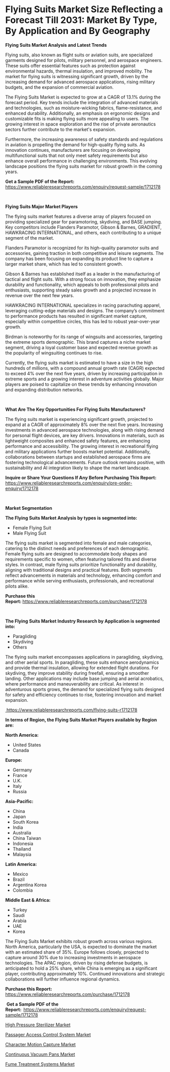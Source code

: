 <p><h1>Flying Suits Market Size Reflecting a Forecast Till 2031: Market By Type, By Application and By Geography</h1></p><p><strong>Flying Suits Market Analysis and Latest Trends</strong></p>
<p><p>Flying suits, also known as flight suits or aviation suits, are specialized garments designed for pilots, military personnel, and aerospace engineers. These suits offer essential features such as protection against environmental hazards, thermal insulation, and improved mobility. The market for flying suits is witnessing significant growth, driven by the increasing demand for advanced aerospace applications, rising military budgets, and the expansion of commercial aviation.</p><p>The Flying Suits Market is expected to grow at a CAGR of 13.1% during the forecast period. Key trends include the integration of advanced materials and technologies, such as moisture-wicking fabrics, flame-resistance, and enhanced durability. Additionally, an emphasis on ergonomic designs and customizable fits is making flying suits more appealing to users. The growing interest in space exploration and the rise of private aeronautics sectors further contribute to the market's expansion.</p><p>Furthermore, the increasing awareness of safety standards and regulations in aviation is propelling the demand for high-quality flying suits. As innovation continues, manufacturers are focusing on developing multifunctional suits that not only meet safety requirements but also enhance overall performance in challenging environments. This evolving landscape positions the flying suits market for robust growth in the coming years.</p></p>
<p><strong>Get a Sample PDF of the Report:&nbsp;</strong> <a href="https://www.reliableresearchreports.com/enquiry/request-sample/1712178?utm_campaign=10&utm_medium=2&utm_source=Github&utm_content=ia&utm_term=22102024&utm_id=flying-suits">https://www.reliableresearchreports.com/enquiry/request-sample/1712178</a></p>
<p>&nbsp;</p>
<p><strong>Flying Suits Major Market Players</strong></p>
<p><p>The flying suits market features a diverse array of players focused on providing specialized gear for paramotoring, skydiving, and BASE jumping. Key competitors include Flanders Paramotor, Gibson & Barnes, GRADIENT, HAWKRACING INTERNATIONAL, and others, each contributing to a unique segment of the market.</p><p>Flanders Paramotor is recognized for its high-quality paramotor suits and accessories, gaining traction in both competitive and leisure segments. The company has been focusing on expanding its product line to capture a larger market share, which has led to consistent growth.</p><p>Gibson & Barnes has established itself as a leader in the manufacturing of tactical and flight suits. With a strong focus on innovation, they emphasize durability and functionality, which appeals to both professional pilots and enthusiasts, supporting steady sales growth and a projected increase in revenue over the next few years.</p><p>HAWKRACING INTERNATIONAL specializes in racing parachuting apparel, leveraging cutting-edge materials and designs. The company’s commitment to performance products has resulted in significant market capture, especially within competitive circles, this has led to robust year-over-year growth.</p><p>Birdman is noteworthy for its range of wingsuits and accessories, targeting the extreme sports demographic. This brand captures a niche market segment, driving a loyal customer base and expected revenue growth as the popularity of wingsuiting continues to rise.</p><p>Currently, the flying suits market is estimated to have a size in the high hundreds of millions, with a compound annual growth rate (CAGR) expected to exceed 4% over the next five years, driven by increasing participation in extreme sports and a growing interest in adventure activities globally. Major players are poised to capitalize on these trends by enhancing innovation and expanding distribution networks.</p></p>
<p>&nbsp;</p>
<p><strong>What Are The Key Opportunities For Flying Suits Manufacturers?</strong></p>
<p><p>The flying suits market is experiencing significant growth, projected to expand at a CAGR of approximately 8% over the next five years. Increasing investments in advanced aerospace technologies, along with rising demand for personal flight devices, are key drivers. Innovations in materials, such as lightweight composites and enhanced safety features, are enhancing performance and accessibility. The growing interest in recreational flying and military applications further boosts market potential. Additionally, collaborations between startups and established aerospace firms are fostering technological advancements. Future outlook remains positive, with sustainability and AI integration likely to shape the market landscape.</p></p>
<p><strong>Inquire or Share Your Questions If Any Before Purchasing This Report:</strong> <a href="https://www.reliableresearchreports.com/enquiry/pre-order-enquiry/1712178?utm_campaign=10&utm_medium=2&utm_source=Github&utm_content=ia&utm_term=22102024&utm_id=flying-suits">https://www.reliableresearchreports.com/enquiry/pre-order-enquiry/1712178</a></p>
<p>&nbsp;</p>
<p><strong>Market Segmentation</strong></p>
<p><strong>The Flying Suits Market Analysis by types is segmented into:</strong></p>
<p><ul><li>Female Flying Suit</li><li>Male Flying Suit</li></ul></p>
<p><p>The flying suits market is segmented into female and male categories, catering to the distinct needs and preferences of each demographic. Female flying suits are designed to accommodate body shapes and requirements specific to women, often featuring tailored fits and diverse styles. In contrast, male flying suits prioritize functionality and durability, aligning with traditional designs and practical features. Both segments reflect advancements in materials and technology, enhancing comfort and performance while serving enthusiasts, professionals, and recreational pilots alike.</p></p>
<p><strong>Purchase this Report:&nbsp;</strong><a href="https://www.reliableresearchreports.com/purchase/1712178?utm_campaign=10&utm_medium=2&utm_source=Github&utm_content=ia&utm_term=22102024&utm_id=flying-suits">https://www.reliableresearchreports.com/purchase/1712178</a></p>
<p>&nbsp;</p>
<p><strong>The Flying Suits Market Industry Research by Application is segmented into:</strong></p>
<p><ul><li>Paragliding</li><li>Skydiving</li><li>Others</li></ul></p>
<p><p>The flying suits market encompasses applications in paragliding, skydiving, and other aerial sports. In paragliding, these suits enhance aerodynamics and provide thermal insulation, allowing for extended flight durations. For skydiving, they improve stability during freefall, ensuring a smoother landing. Other applications may include base jumping and aerial acrobatics, where performance and maneuverability are critical. As interest in adventurous sports grows, the demand for specialized flying suits designed for safety and efficiency continues to rise, fostering innovation and market expansion.</p></p>
<p><a href="https://www.reliableresearchreports.com/flying-suits-r1712178?utm_campaign=10&utm_medium=2&utm_source=Github&utm_content=ia&utm_term=22102024&utm_id=flying-suits">&nbsp;https://www.reliableresearchreports.com/flying-suits-r1712178</a></p>
<p><strong>In terms of Region, the Flying Suits Market Players available by Region are:</strong></p>
<p>
    <p> <strong> North America: </strong>
        <ul>
            <li>United States</li>
            <li>Canada</li>
        </ul>
        </p> 
    <p> <strong> Europe: </strong>
        <ul>
            <li>Germany</li>
            <li>France</li>
            <li>U.K.</li>
            <li>Italy</li>
            <li>Russia</li>
        </ul>
        </p> 
    <p> <strong> Asia-Pacific: </strong>
        <ul>
            <li>China</li>
            <li>Japan</li>
            <li>South Korea</li>
            <li>India</li>
            <li>Australia</li>
            <li>China Taiwan</li>
            <li>Indonesia</li>
            <li>Thailand</li>
            <li>Malaysia</li>
        </ul>
        </p> 
    <p> <strong> Latin America: </strong>
        <ul>
            <li>Mexico</li>
            <li>Brazil</li>
            <li>Argentina Korea</li>
            <li>Colombia</li>
        </ul>
        </p> 
    <p> <strong> Middle East & Africa: </strong>
        <ul>
            <li>Turkey</li>
            <li>Saudi</li>
            <li>Arabia</li>
            <li>UAE</li>
            <li>Korea</li>
        </ul>
    </p>
    </p>
<p><p>The Flying Suits Market exhibits robust growth across various regions. North America, particularly the USA, is expected to dominate the market with an estimated share of 35%. Europe follows closely, projected to capture around 30% due to increasing investments in aerospace technologies. The APAC region, driven by rising defense budgets, is anticipated to hold a 25% share, while China is emerging as a significant player, contributing approximately 10%. Continued innovations and strategic collaborations will further influence regional dynamics.</p></p>
<p><strong>Purchase this Report: </strong><a href="https://www.reliableresearchreports.com/purchase/1712178?utm_campaign=10&utm_medium=2&utm_source=Github&utm_content=ia&utm_term=22102024&utm_id=flying-suits">https://www.reliableresearchreports.com/purchase/1712178</a></p>
<p>&nbsp;<strong>Get a Sample PDF of the Report:&nbsp;&nbsp;</strong><a href="https://www.reliableresearchreports.com/enquiry/request-sample/1712178?utm_campaign=10&utm_medium=2&utm_source=Github&utm_content=ia&utm_term=22102024&utm_id=flying-suits">https://www.reliableresearchreports.com/enquiry/request-sample/1712178</a></p>
<p><strong></strong></p>
<p><p><a href="https://issuu.com/reportprime-2/docs/high-pressure-sterilizer-market-siz_b8d6d7587aa72c?utm_campaign=10&utm_medium=2&utm_source=Github&utm_content=ia&utm_term=22102024&utm_id=flying-suits">High Pressure Sterilizer Market</a></p><p><a href="https://www.linkedin.com/pulse/passager-access-control-system-market-drivers-challenges-d7akf?utm_campaign=10&utm_medium=2&utm_source=Github&utm_content=ia&utm_term=22102024&utm_id=flying-suits">Passager Access Control System Market</a></p><p><a href="https://www.linkedin.com/pulse/emerging-trends-character-motion-capture-market-global-outlook-cvxff?utm_campaign=10&utm_medium=2&utm_source=Github&utm_content=ia&utm_term=22102024&utm_id=flying-suits">Character Motion Capture Market</a></p><p><a href="https://github.com/NancyAlvarado586/Market-Research-Report-List-1/blob/main/continuous-vacuum-pans-market.md?utm_campaign=10&utm_medium=2&utm_source=Github&utm_content=ia&utm_term=22102024&utm_id=flying-suits">Continuous Vacuum Pans Market</a></p><p><a href="https://github.com/kimhelmer83/Market-Research-Report-List-1/blob/main/fume-treatment-systems-market.md?utm_campaign=10&utm_medium=2&utm_source=Github&utm_content=ia&utm_term=22102024&utm_id=flying-suits">Fume Treatment Systems Market</a></p></p>